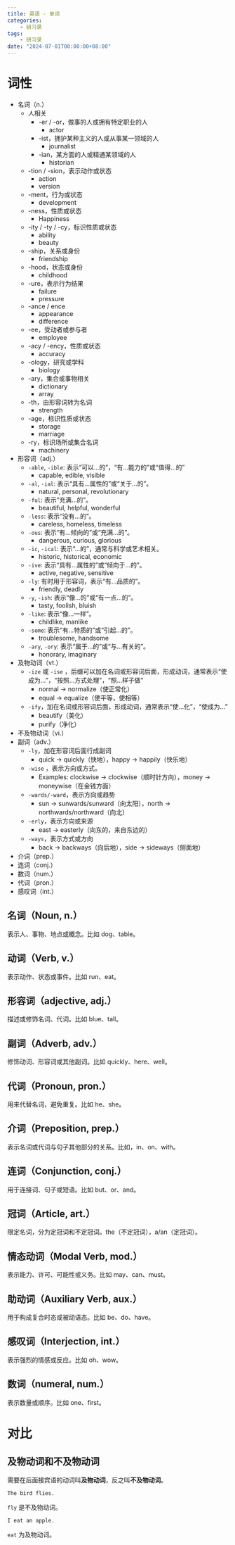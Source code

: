 ```yaml
---
title: 英语 - 单词
categories: 
    - 研习录
tags:
    - 研习录
date: "2024-07-01T00:00:00+08:00"
---
```


# 词性

- 名词（n.）
    - 人相关
        - -er / -or，做事的人或拥有特定职业的人
            - actor
        - -ist，拥护某种主义的人或从事某一领域的人
            - journalist
        - -ian，某方面的人或精通某领域的人
            - historian
    - -tion / -sion，表示动作或状态
        - action
        - version
    - -ment，行为或状态
        - development
    - -ness，性质或状态
        - Happiness
    - -ity / -ty / -cy，标识性质或状态
        - ability
        - beauty
    - -ship，关系或身份
        - friendship
    - -hood，状态或身份
        - childhood
    - -ure，表示行为结果
        - failure
        - pressure
    - -ance / ence
        - appearance
        - difference
    - -ee，受动者或参与者
        - employee
    - -acy / -ency，性质或状态
        - accuracy
    - -ology，研究或学科
        - biology
    - -ary，集合或事物相关
        - dictionary
        - array
    - -th，由形容词转为名词
        - strength
    - -age，标识性质或状态
        - storage
        - marriage
    - -ry，标识场所或集合名词
        - machinery
- 形容词（adj.）
    - `-able`, `-ible`: 表示“可以...的”，“有...能力的”或“值得...的”
        - capable, edible, visible
    - `-al`, `-ial`: 表示“具有...属性的”或“关于...的”。
        - natural, personal, revolutionary
    - `-ful`: 表示“充满...的”。
        - beautiful, helpful, wonderful
    - `-less`: 表示“没有...的”。
        - careless, homeless, timeless
    - `-ous`: 表示“有...倾向的”或“充满...的”。
        - dangerous, curious, glorious
    - `-ic`, `-ical`: 表示“...的”，通常与科学或艺术相关。
        - historic, historical, economic
    - `-ive`: 表示“具有...属性的”或“倾向于...的”。
        - active, negative, sensitive
    - `-ly`: 有时用于形容词，表示“有...品质的”。
        - friendly, deadly
    - `-y`, `-ish`: 表示“像...的”或“有一点...的”。
        - tasty, foolish, bluish
    - `-like`: 表示“像...一样”。
        - childlike, manlike
    - `-some`: 表示“有...特质的”或“引起...的”。
        - troublesome, handsome
    - `-ary`, `-ory`: 表示“属于...的”或“与...有关的”。
        - honorary, imaginary
- 及物动词（vt.）
    - `-ize` 或 `-ise` ，后缀可以加在名词或形容词后面，形成动词，通常表示“使成为…”，“按照…方式处理”，“照…样子做”
        - normal → normalize（使正常化）
        - equal → equalize（使平等，使相等）
    - `-ify`，加在名词或形容词后面，形成动词，通常表示“使…化”，“使成为…”
        - beautify（美化）
        - purify（净化）
- 不及物动词（vi.）
- 副词（adv.）
    - `-ly`，加在形容词后面行成副词
        - quick -> quickly（快地），happy -> happily（快乐地）
    - `-wise` ，表示方向或方式。
        - Examples: clockwise -> clockwise（顺时针方向），money -> moneywise（在金钱方面）
    - `-wards/-ward`，表示方向或趋势
        - sun -> sunwards/sunward（向太阳），north -> northwards/northward（向北）
    - `-erly`，表示方向或来源
        - east -> easterly（向东的，来自东边的）
    - `-ways`，表示方式或方向
        - back -> backways（向后地），side -> sideways（侧面地）
- 介词（prep.）
- 连词（conj.）
- 数词（num.）
- 代词（pron.）
- 感叹词（int.）

## 名词（Noun, n.）

表示人、事物、地点或概念。比如 dog、table。

## 动词（Verb, v.）

表示动作、状态或事件。比如 run、eat。

## 形容词（adjective, adj.）

描述或修饰名词、代词。比如 blue、tall。

## 副词（Adverb, adv.）

修饰动词、形容词或其他副词。比如 quickly、here、well。

## 代词（Pronoun, pron.）

用来代替名词，避免重复。比如 he、she。

## 介词（Preposition, prep.）

表示名词或代词与句子其他部分的关系。比如，in、on、with。

## 连词（Conjunction, conj.）

用于连接词、句子或短语。比如 but、or、and。

## 冠词（Article, art.）

限定名词，分为定冠词和不定冠词。the（不定冠词），a/an（定冠词）。

## 情态动词（Modal Verb, mod.）

表示能力、许可、可能性或义务。比如 may、can、must。

## 助动词（Auxiliary Verb, aux.）

用于构成复合时态或被动语态。比如 be、do、have。

## 感叹词（Interjection, int.）

表示强烈的情感或反应。比如 oh、wow。

## 数词（numeral, num.）

表示数量或顺序。比如 one、first。

# 对比

## 及物动词和不及物动词

需要在后面接宾语的动词叫**及物动词**，反之叫**不及物动词**。

```shell
The bird flies. 
```

`fly` 是不及物动词。

```
I eat an apple. 
```

`eat` 为及物动词。